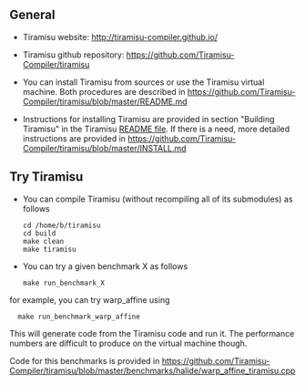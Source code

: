 ## General

- Tiramisu website: http://tiramisu-compiler.github.io/
- Tiramisu github repository: https://github.com/Tiramisu-Compiler/tiramisu

- You can install Tiramisu from sources or use the Tiramisu virtual machine.  Both procedures are described in https://github.com/Tiramisu-Compiler/tiramisu/blob/master/README.md

- Instructions for installing Tiramisu are provided in section "Building Tiramisu" in the Tiramisu [README file](https://github.com/Tiramisu-Compiler/tiramisu/blob/master/README.md).  If there is a need, more detailed instructions are provided in https://github.com/Tiramisu-Compiler/tiramisu/blob/master/INSTALL.md

## Try Tiramisu
- You can compile Tiramisu (without recompiling all of its submodules) as follows

      cd /home/b/tiramisu
      cd build
      make clean
      make tiramisu

- You can try a given benchmark X as follows

      make run_benchmark_X

for example, you can try warp_affine using

      make run_benchmark_warp_affine

This will generate code from the Tiramisu code and run it.  The performance numbers are difficult to produce on the virtual machine though.

Code for this benchmarks is provided in https://github.com/Tiramisu-Compiler/tiramisu/blob/master/benchmarks/halide/warp_affine_tiramisu.cpp
